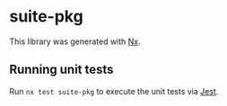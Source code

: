 # suite-pkg

This library was generated with [Nx](https://nx.dev).

## Running unit tests

Run `nx test suite-pkg` to execute the unit tests via [Jest](https://jestjs.io).

